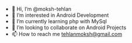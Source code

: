 - 👋 Hi, I’m @moksh-tehlan
- 👀 I’m interested in Android Development
- 🌱 I’m currently learning php with MySql
- 💞️ I’m looking to collaborate on Android Projects
- 📫 How to reach me tehlanmoksh@gmail.com

<!---
moksh-tehlan/moksh-tehlan is a ✨ special ✨ repository because its `README.md` (this file) appears on your GitHub profile.
You can click the Preview link to take a look at your changes.
--->
